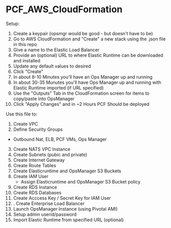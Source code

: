 PCF_AWS_CloudFormation
======================

Setup:

1. Create a keypair (opsmgr would be good - but doesn't have to be)
2. Go to AWS CloudFormation and "Create" a new stack using the .json file in this repo
3. Give a name to the Elastic Load Balancer
4. Provide an (optional) URL to where Elastic Runtime can be downloaded and installed
5. Update any default values to desired
6. Click "Create"
7. In about 8-10 Minutes you'll have an Ops Manager up and running
8. In about 30-35 Munutes you'll have Ops Manager up and running with Elastic Runtime imported (if URL specified)
9. Use the "Outputs" Tab in the CloudFormation screen for items to copy/paste into OpsManager
10. Click "Apply Changes" and in ~2 Hours PCF Should be deployed


Use this file to:

1.  Create VPC
2.  Define Security Groups
   - Outbound Nat, ELB, PCF VMs, Ops Manager
3.  Create NATS VPC Instance
4.  Create Subnets (pubic and private)
5.  Create Internet Gateway
6.  Create Route Tables
7.  Create Elasticruntime and OpsManager S3 Buckets
7.  Create IAM User
    - Assign Elasticruntime and OpsManager S3 Bucket policy
8.  Create RDS Instance
9.  Create RDS Databases
10.  Create Acccess Key / Secret Key for IAM User
11.  .  Create Enterprise Load Balancer
12.  Launch OpsManager Instance (using Pivotal AMI)
13.  Setup admin userid/password
14.  Import Elastic Runtime from specified URL (optional)
